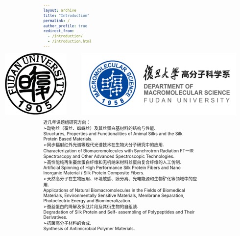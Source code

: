 ```yaml
---
layout: archive
title: "Introduction"
permalink: /
author_profile: true
redirect_from:
  - /introduction/
  - /introduction.html
---
```


<style type="text/css">
  .img-content{
    width: 100%;
    justify-content: center;
    display: flex
  }
  .img-content img{
    max-height: 200px;
  }
</style>

<div class="img-content">
  <img src="images/console_fudan.png" >
  <img style="padding-left: 50px;" src="images/console_polymer.png" >
</div>

<p>
近几年课题组研究方向：  
<br>
➢动物丝（蚕丝、蜘蛛丝）及其丝蛋白基材料的结构与性能. 
<br>
Structures, Properties and Functionalities of Animal Silks and the Silk Protein Based Materials. 
<br>
➢同步辐射红外光谱等现代光谱技术在生物大分子研究中的应用. 
<br>
Characterization of Biomacromolecules with Synchrotron Radiation FT一IR Spectroscopy and Other Advanced Spectroscopic Technologies. 
<br>
➢高性能纯再生蚕丝蛋白纤维和无机纳米材料丝蛋白复合纤维的人工仿制. 
<br>
Artificial Spinning of High Performance Silk Protein Fibers and Nano Inorganic Material / Silk Protein Composite Fibers. 
<br>
➢天然高分子在生物医用、环境敏感、膜分离、光电能源和生物矿化等领域中的应用. 
<br>
Applications of Natural Biomacromolecules in the Fields of Biomedical Materials, Environmentally Sensitive Materials, Membrane Separation, Photoelectric Energy and Biomineralization. 
<br>
➢蚕丝蛋白的降解及多肽片段及其衍生物的自组装. 
<br>
Degradation of Silk Protein and Self- assembling of Polypeptides and Their Derivatives. 
<br>
➢抗菌高分子材料的合成. <br>
Synthesis of Antimicrobial Polymer Materials. 
</p>
